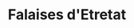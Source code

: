 ---
guid: "2061f9818613"
title: "Falaises d'Etretat"
latlng: "49.706619, 0.194434"
videoId: "TqfHTG9ools" 
---
